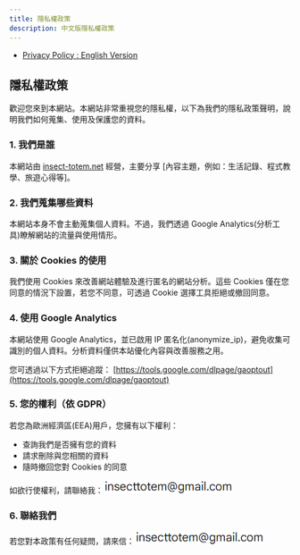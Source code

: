 ```yaml
---
title: 隱私權政策
description: 中文版隱私權政策
---
```


* [Privacy Policy : English Version](./PrivacyPolicy_Eng)

## 隱私權政策

歡迎您來到本網站。本網站非常重視您的隱私權，以下為我們的隱私政策聲明，說明我們如何蒐集、使用及保護您的資料。

### 1. 我們是誰
本網站由 [insect-totem.net](https://insect-totem.net) 經營，主要分享 [內容主題，例如：生活記錄、程式教學、旅遊心得等]。

### 2. 我們蒐集哪些資料
本網站本身不會主動蒐集個人資料。不過，我們透過 Google Analytics(分析工具)瞭解網站的流量與使用情形。

### 3. 關於 Cookies 的使用
我們使用 Cookies 來改善網站體驗及進行匿名的網站分析。這些 Cookies 僅在您同意的情況下設置，若您不同意，可透過 Cookie 選擇工具拒絕或撤回同意。

### 4. 使用 Google Analytics
本網站使用 Google Analytics，並已啟用 IP 匿名化(anonymize_ip)，避免收集可識別的個人資料。分析資料僅供本站優化內容與改善服務之用。

您可透過以下方式拒絕追蹤：
[https://tools.google.com/dlpage/gaoptout](https://tools.google.com/dlpage/gaoptout)

### 5. 您的權利（依 GDPR）
若您為歐洲經濟區(EEA)用戶，您擁有以下權利：
- 查詢我們是否擁有您的資料
- 請求刪除與您相關的資料
- 隨時撤回您對 Cookies 的同意

如欲行使權利，請聯絡我：![mail](/img/horizontal.png)

### 6. 聯絡我們
若您對本政策有任何疑問，請來信：![mail](/img/horizontal.png)